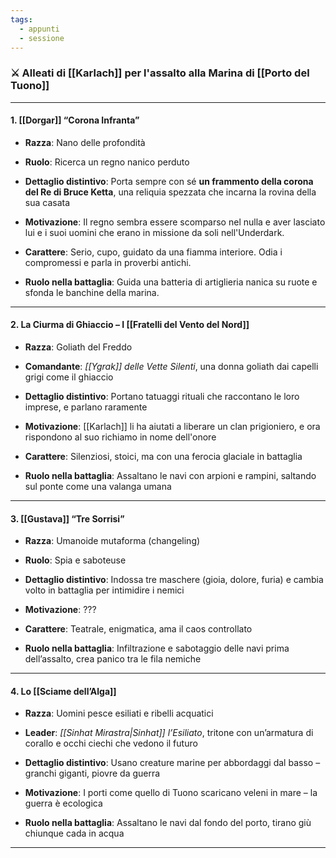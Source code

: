 ```yaml
---
tags:
  - appunti
  - sessione
---
```

### ⚔️ **Alleati di [[Karlach]] per l'assalto alla Marina di [[Porto del Tuono]]**

---

#### **1. [[Dorgar]] “Corona Infranta”**

- **Razza**: Nano delle profondità
    
- **Ruolo**: Ricerca un regno nanico perduto
    
- **Dettaglio distintivo**: Porta sempre con sé **un frammento della corona del Re di Bruce Ketta**, una reliquia spezzata che incarna la rovina della sua casata
    
- **Motivazione**: Il regno sembra essere scomparso nel nulla e aver lasciato lui e i suoi uomini che erano in missione da soli nell'Underdark.
    
- **Carattere**: Serio, cupo, guidato da una fiamma interiore. Odia i compromessi e parla in proverbi antichi.
    
- **Ruolo nella battaglia**: Guida una batteria di artiglieria nanica su ruote e sfonda le banchine della marina.
    

---

#### **2. La Ciurma di Ghiaccio – I [[Fratelli del Vento del Nord]]**

- **Razza**: Goliath del Freddo
    
- **Comandante**: _[[Ygrak]] delle Vette Silenti_, una donna goliath dai capelli grigi come il ghiaccio
    
- **Dettaglio distintivo**: Portano tatuaggi rituali che raccontano le loro imprese, e parlano raramente
    
- **Motivazione**: [[Karlach]] li ha aiutati a liberare un clan prigioniero, e ora rispondono al suo richiamo in nome dell'onore
    
- **Carattere**: Silenziosi, stoici, ma con una ferocia glaciale in battaglia
    
- **Ruolo nella battaglia**: Assaltano le navi con arpioni e rampini, saltando sul ponte come una valanga umana
    

---

#### **3. [[Gustava]] “Tre Sorrisi”**

- **Razza**: Umanoide mutaforma (changeling)
    
- **Ruolo**: Spia e saboteuse
    
- **Dettaglio distintivo**: Indossa tre maschere (gioia, dolore, furia) e cambia volto in battaglia per intimidire i nemici
    
- **Motivazione**: ???
    
- **Carattere**: Teatrale, enigmatica, ama il caos controllato
    
- **Ruolo nella battaglia**: Infiltrazione e sabotaggio delle navi prima dell’assalto, crea panico tra le fila nemiche
    

---

#### **4. Lo [[Sciame dell’Alga]]**

- **Razza**: Uomini pesce esiliati e ribelli acquatici
    
- **Leader**: _[[Sinhat Mirastra|Sinhat]] l’Esiliato_, tritone con un’armatura di corallo e occhi ciechi che vedono il futuro
    
- **Dettaglio distintivo**: Usano creature marine per abbordaggi dal basso – granchi giganti, piovre da guerra
    
- **Motivazione**: I porti come quello di Tuono scaricano veleni in mare – la guerra è ecologica
    
- **Ruolo nella battaglia**: Assaltano le navi dal fondo del porto, tirano giù chiunque cada in acqua
    

---
